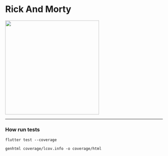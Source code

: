 # Rick And Morty

<img src="https://github.com/gabrielferreir/rick-and-morty-app/blob/master/screenshot/list.gif?raw=true" width="300" />

---

### How run tests

```flutter test --coverage```

```genhtml coverage/lcov.info -o coverage/html```

